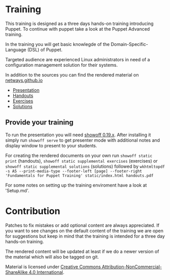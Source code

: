 # Training

This training is designed as a three days hands-on training introducing Puppet. To continue
with puppet take a look at the Puppet Advanced training. 

In the training you will get basic knowlegde of the Domain-Specific-Language (DSL) of Puppet.

Targeted audience are experienced Linux administrators in need of a configuration management
solution for their systems.

In addition to the sources you can find the rendered material on 
[netways.github.io](https://netways.github.io/fundamentals4puppet-training)

* [Presentation](https://netways.github.io/fundamentals4puppet-training)
* [Handouts](https://github.com/NETWAYS/fundamentals4puppet-training/releases/download/v1.1/fundamentals4puppet-training-handouts.pdf)
* [Exercises](https://github.com/NETWAYS/fundamentals4puppet-training/releases/download/v1.1/fundamentals4puppet-training-exercises.pdf)
* [Solutions](https://github.com/NETWAYS/fundamentals4puppet-training/releases/download/v1.1/fundamentals4puppet-training-solutions.pdf)

## Provide your training

To run the presentation you will need [showoff 0.19.x](https://rubygems.org/gems/showoff/versions/0.19.6).
After installing it simply run `showoff serve` to get presenter mode with additional notes
and display window to present to your students.

For creating the rendered documents on your own run `showoff static print` (handouts),
`showoff static supplemental exercises` (exercises) or `showoff static supplemental solutions`
(solutions) followed by 
`wkhtmltopdf -s A5 --print-media-type --footer-left [page] --footer-right 'Fundamentals for Puppet Training' static/index.html handouts.pdf`

For some notes on setting up the training enviroment have a look at 'Setup.md'.

# Contribution

Patches to fix mistakes or add optional content are always appreciated. If you want to see
changes on the default content of the training we are open for suggestions but keep in mind
that the training is intended for a three day hands-on training.

The rendered content will be updated at least if we do a newer version of the material which
will also be tagged on git.

Material is licensed under [Creative Commons Attribution-NonCommercial-ShareAlike 4.0 International](http://creativecommons.org/licenses/by-nc-sa/4.0/).
